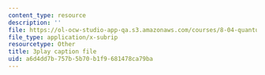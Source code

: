 ```yaml
---
content_type: resource
description: ''
file: https://ol-ocw-studio-app-qa.s3.amazonaws.com/courses/8-04-quantum-physics-i-spring-2016/a6d4dd7b757b5b70b1f9681478ca79ba_5L4QfjbK87M.vtt
file_type: application/x-subrip
resourcetype: Other
title: 3play caption file
uid: a6d4dd7b-757b-5b70-b1f9-681478ca79ba
---
```

